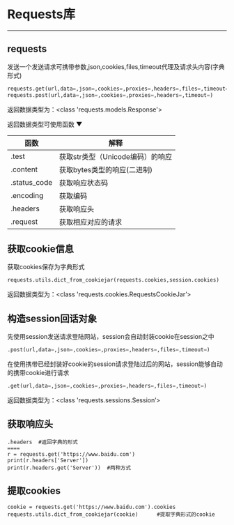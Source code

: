 # Requests库

---

## requests

发送一个发送请求可携带参数,json,cookies,files,timeout代理及请求头内容(字典形式)

```python
requests.get(url,data=,json=,cookies=,proxies=,headers=,files=,timeout=,verify=False)
requests.post(url,data=,json=,cookies=,proxies=,headers=,timeout=)
```

返回数据类型为：<class 'requests.models.Response'>

返回数据类型可使用函数   ▼

| 函数         | 解释                             |
| ------------ | -------------------------------- |
| .test        | 获取str类型（Unicode编码）的响应 |
| .content     | 获取bytes类型的响应(二进制)      |
| .status_code | 获取响应状态码                   |
| .encoding    | 获取编码                         |
| .headers     | 获取响应头                       |
| .request     | 获取相应对应的请求               |

## 获取cookie信息

获取cookies保存为字典形式

```python
requests.utils.dict_from_cookiejar(requests.cookies,session.cookies)
```

返回数据类型为：<class 'requests.cookies.RequestsCookieJar’>

## 构造session回话对象

先使用session发送请求登陆网站，session会自动封装cookie在session之中

```python
.post(url,data=,json=,cookies=,proxies=,headers=,files=,timeout=)
```

在使用携带已经封装好cookie的session请求登陆过后的网站，session能够自动的携带cookie进行请求

```python
.get(url,data=,json=,cookies=,proxies=,headers=,files=,timeout=)
```

返回数据类型为：<class 'requests.sessions.Session’>

## 获取响应头

```
.headers  #返回字典的形式
====
r = requests.get('https://www.baidu.com')
print(r.headers['Server'])
print(r.headers.get('Server'))  #两种方式
```

## 提取cookies

```
cookie = requests.get('https://www.baidu.com').cookies
requests.utils.dict_from_cookiejar(cookie)		#提取字典形式的cookie
```

